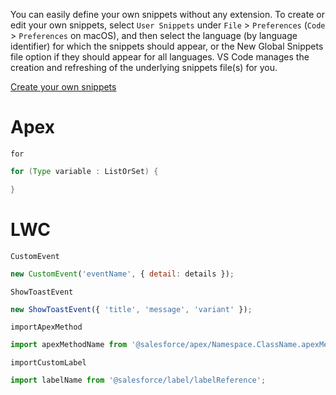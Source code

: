 You can easily define your own snippets without any extension. To create or edit your own snippets, select `User Snippets` under `File` > `Preferences` (`Code` > `Preferences` on macOS), and then select the language (by language identifier) for which the snippets should appear, or the New Global Snippets file option if they should appear for all languages. VS Code manages the creation and refreshing of the underlying snippets file(s) for you.

[Create your own snippets](https://code.visualstudio.com/docs/editor/userdefinedsnippets)
# Apex

`for`

```java
for (Type variable : ListOrSet) {

}
```

# LWC

`CustomEvent`

```js
new CustomEvent('eventName', { detail: details });
```

`ShowToastEvent`

```js
new ShowToastEvent({ 'title', 'message', 'variant' });
```

`importApexMethod`

```js
import apexMethodName from '@salesforce/apex/Namespace.ClassName.apexMethodReference';
```

`importCustomLabel`

```js
import labelName from '@salesforce/label/labelReference';
```
